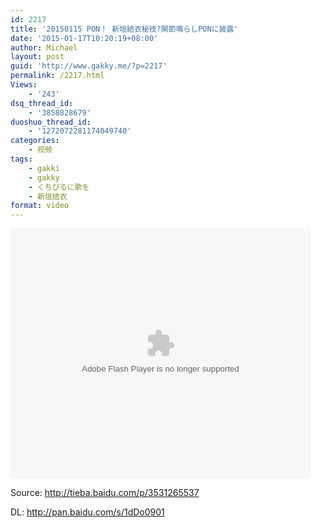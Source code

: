 ```yaml
---
id: 2217
title: '20150115 PON！ 新垣結衣秘技?関節鳴らしPONに披露'
date: '2015-01-17T10:20:19+08:00'
author: Michael
layout: post
guid: 'http://www.gakky.me/?p=2217'
permalink: /2217.html
Views:
    - '243'
dsq_thread_id:
    - '3858828679'
duoshuo_thread_id:
    - '1272072281174049740'
categories:
    - 视频
tags:
    - gakki
    - gakky
    - くちびるに歌を
    - 新垣结衣
format: video
---
```


<embed height="400" src="http://www.tudou.com/v/tnpsdz6kQZQ/&bid=05&rpid=51229674&resourceId=51229674_05_05_99/v.swf" type="application/x-shockwave-flash" width="480"></embed>

Source: <http://tieba.baidu.com/p/3531265537>

DL: <http://pan.baidu.com/s/1dDo0901>